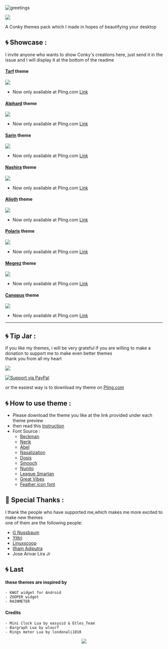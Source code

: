 ![greetings](/Asset/UrsaMajor.png)

![](https://api.visitorbadge.io/api/VisitorHit?user=closebox73&repo=UrsaMajor&countColor=%23ccff00)

A Conky themes pack which I made in hopes of beautifying your desktop 

## :cyclone: Showcase :
I invite anyone who wants to show Conky's creations here, just send it in the issue and I will display it at the bottom of the readme

#### [Tarf](/Tarf) theme

![](/Asset/Tarf.jpg)
- Now only available at Pling.com [Link](https://www.pling.com/p/1941075/)
#### [Alphard](/Alphard) theme

![](/Asset/Alphard.jpg)
- Now only available at Pling.com [Link](https://www.pling.com/p/1937405/)
#### [Sarin](/Sarin) theme

![](/Asset/Sarin.jpeg)
- Now only available at Pling.com [Link](https://www.pling.com/p/1925671/)
#### [Nashira](/Nashira) theme

![](/Asset/Nashira.jpg)
- Now only available at Pling.com [Link](https://www.pling.com/p/1933562/)
#### [Alioth](/Alioth) theme

![](/Asset/Alioth.jpg)
- Now only available at Pling.com [Link](https://www.pling.com/p/1910675/)
#### [Polaris](/Polaris) theme

![](/Asset/Polaris.jpg)
- Now only available at Pling.com [Link](https://www.pling.com/p/1907158/)
#### [Megrez](/Megrez) theme

![](/Asset/Megrez.jpg)
- Now only available at Pling.com [Link](https://www.pling.com/p/1914080/)
#### [Canopus](/Canopus) theme

![](/Asset/Canopus.jpg)
- Now only available at Pling.com [Link](https://www.pling.com/p/1930071/)
------------------------------------------------------------------------

## :cyclone: Tip Jar :
if you like my themes, i will be very grateful if you are willing to make a donation to support me to make even better themes<br />
thank you from all my heart

[![](https://ko-fi.com/img/githubbutton_sm.svg)](https://ko-fi.com/closebox73)

[![Support via PayPal](https://cdn.rawgit.com/twolfson/paypal-github-button/1.0.0/dist/button.svg)](https://www.paypal.me/closebox73/)

or the easiest way is to download my theme on [Pling.com](https://www.pling.com/u/closebox73x) 

## :cyclone: How to use theme :
- Please download the theme you like at the link provided under each theme preview
- then read this [Instruction](https://github.com/closebox73/applying-theme)
- Font Source :
	 - [Beckman](https://www.dafont.com/beckman.font)
	 - [Nerik](https://www.dafont.com/nerik.font)
	 - [Abel](https://www.dafont.com/Abel.font)
	 - [Nasalization](https://www.dafont.com/Nasalization.font)
	 - [Dosis](https://fonts.google.com/specimen/Dosis)
	 - [Smooch](https://fonts.google.com/specimen/Smooch)
	 - [Nunito](https://fonts.google.com/specimen/Nunito)
	 - [League Smartan](https://fonts.google.com/specimen/League+Spartan)
	 - [Great Vibes](https://fonts.google.com/specimen/Great+Vibes)
	 - [Feather icon font](https://github.com/AT-UI/feather-font)

## :gift: Special Thanks :
I thank the people who have supported me,which makes me more excited to make new themes<br />
one of them are the following people:

- [G Nussbaum](https://github.com/gnussbaum67)
- [Yittri](https://github.com/yittri)
- [Linuxscoop](https://github.com/linuxscoop/)
- [Ilham Adiputra](https://github.com/ilham25/)
- Jose Arivar Lira Jr

## :cyclone: Last
#### these themes are inspired by
	- KWGT widget for Android
	- ZOOPER widget
	- RAINMETER
	
#### Credits
	- Mini Clock Lua by easysid & Etles_Team
	- Bargraph Lua by wlourf
	- Rings meter Lua by londonali1010

<p align="center"><a href="https://github.com/closebox73/UrsaMajor/blob/master/LICENSE"><img src="https://img.shields.io/static/v1.svg?style=rounded-square&label=License&message=GNU GENERAL PUBLIC LICENSE v3&logoColor=white&logo=github&colorA=282C35&colorB=ccff00"/></a></p>
